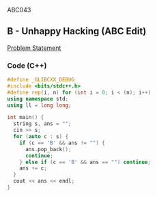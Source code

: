 ABC043

## B - Unhappy Hacking (ABC Edit)
[Problem Statement](https://atcoder.jp/contests/abc043/tasks/abc043_b)

### Code (C++)
```c++
#define _GLIBCXX_DEBUG
#include <bits/stdc++.h>
#define rep(i, n) for (int i = 0; i < (n); i++)
using namespace std;
using ll = long long;

int main() {
  string s, ans = "";
  cin >> s;
  for (auto c : s) {
    if (c == 'B' && ans != "") {
      ans.pop_back();
      continue;
    } else if (c == 'B' && ans == "") continue;
    ans += c;
  }
  cout << ans << endl;
}
```
